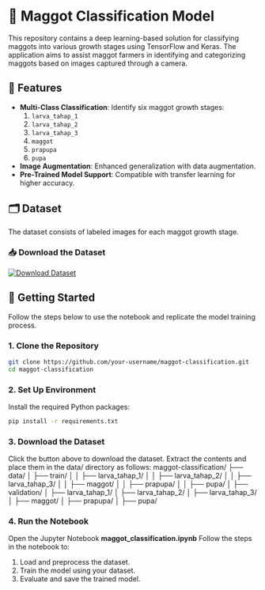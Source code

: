 # 🐛 Maggot Classification Model

This repository contains a deep learning-based solution for classifying maggots into various growth stages using TensorFlow and Keras. The application aims to assist maggot farmers in identifying and categorizing maggots based on images captured through a camera.

## 🌟 Features
- **Multi-Class Classification**: Identify six maggot growth stages:
  1. `larva_tahap_1`
  2. `larva_tahap_2`
  3. `larva_tahap_3`
  4. `maggot`
  5. `prapupa`
  6. `pupa`
- **Image Augmentation**: Enhanced generalization with data augmentation.
- **Pre-Trained Model Support**: Compatible with transfer learning for higher accuracy.

## 🗂️ Dataset
The dataset consists of labeled images for each maggot growth stage.

### 📥 Download the Dataset
[![Download Dataset](https://img.shields.io/badge/Download-Dataset-blue?style=for-the-badge&logo=databricks)](link-to-dataset)

## 🚀 Getting Started
Follow the steps below to use the notebook and replicate the model training process.

### 1. Clone the Repository
```bash
git clone https://github.com/your-username/maggot-classification.git
cd maggot-classification
```
### 2. Set Up Environment
Install the required Python packages:
```bash
pip install -r requirements.txt
```
### 3. Download the Dataset
Click the button above to download the dataset. Extract the contents and place them in the data/ directory as follows:
maggot-classification/
├── data/
│   ├── train/
│   │   ├── larva_tahap_1/
│   │   ├── larva_tahap_2/
│   │   ├── larva_tahap_3/
│   │   ├── maggot/
│   │   ├── prapupa/
│   │   ├── pupa/
│   ├── validation/
│       ├── larva_tahap_1/
│       ├── larva_tahap_2/
│       ├── larva_tahap_3/
│       ├── maggot/
│       ├── prapupa/
│       ├── pupa/

### 4. Run the Notebook
Open the Jupyter Notebook **maggot_classification.ipynb** Follow the steps in the notebook to:
1. Load and preprocess the dataset.
2. Train the model using your dataset.
3. Evaluate and save the trained model.
